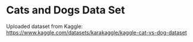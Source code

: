 # Cats and Dogs Data Set
Uploaded dataset from Kaggle: https://www.kaggle.com/datasets/karakaggle/kaggle-cat-vs-dog-dataset
